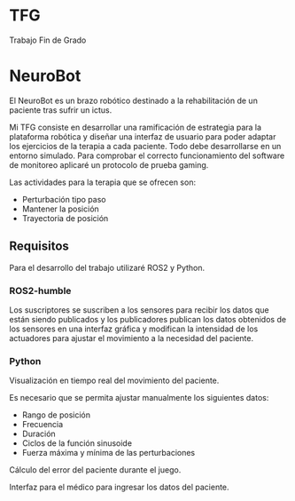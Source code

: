 # TFG
Trabajo Fin de Grado

# NeuroBot

El NeuroBot es un brazo robótico destinado a la rehabilitación de un paciente tras sufrir un ictus.

Mi TFG consiste en desarrollar una ramificación de estrategia para la plataforma robótica y diseñar una interfaz de usuario para poder adaptar los ejercicios de la terapia a cada paciente. Todo debe desarrollarse en un entorno simulado. Para comprobar el correcto funcionamiento del software de monitoreo aplicaré un protocolo de prueba gaming.

Las actividades para la terapia que se ofrecen son:
* Perturbación tipo paso
* Mantener la posición
* Trayectoria de posición

## Requisitos

Para el desarrollo del trabajo utilizaré ROS2 y Python.

### ROS2-humble

Los suscriptores se suscriben a los sensores para recibir los datos que están siendo publicados y los publicadores publican los datos obtenidos de los sensores en una interfaz gráfica y modifican la intensidad de los actuadores para ajustar el movimiento a la necesidad del paciente.

### Python

Visualización en tiempo real del movimiento del paciente.

Es necesario que se permita ajustar manualmente los siguientes datos:
* Rango de posición
* Frecuencia
* Duración
* Ciclos de la función sinusoide
* Fuerza máxima y mínima de las perturbaciones

Cálculo del error del paciente durante el juego.

Interfaz para el médico para ingresar los datos del paciente.
